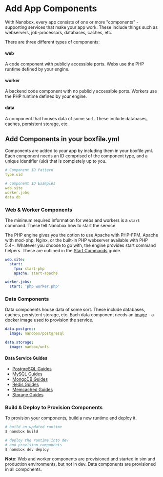 # Add App Components

With Nanobox, every app consists of one or more "components" - supporting services that make your app work. These include things such as webservers, job-processors, databases, caches, etc.

There are three different types of components:

#### web
A code component with publicly accessible ports. Webs use the PHP runtime defined by your engine.

#### worker
A backend code component with no publicly accessible ports. Workers use the PHP runtime defined by your engine.

#### data
A component that houses data of some sort. These include databases, caches, persistent storage, etc.

## Add Components in your boxfile.yml
Components are added to your app by including them in your boxfile.yml. Each component needs an ID comprised of the component type, and a unique identifier (uid) that is completely up to you.

```yaml
# Component ID Pattern
type.uid

# Component ID Examples
web.site
worker.jobs
data.db
```

### Web & Worker Components
The minimum required information for webs and workers is a `start` command. These tell Nanobox how to start the service.

The PHP engine gives you the option to use Apache with PHP-FPM, Apache with mod-php, Nginx, or the built-in PHP webserver available with PHP 5.4+. Whatever you choose to go with, the engine provides start command helpers. These are outlined in the [Start Commands](config/start-commands) guide.

```yaml
web.site:
  start:
    fpm: start-php
    apache: start-apache

worker.jobs:
  start: 'php worker.php'
```

### Data Components
Data components house data of some sort. These include databases, caches, persistent storage, etc. Each data component needs an [image](/images) - a docker image used to provision the service.

```yaml
data.postgres:
  image: nanobox/postgresql

data.storage:
  image: nanbox/unfs
```

#### Data Service Guides
- [PostgreSQL Guides](/postgresql)
- [MySQL Guides](/mysql)
- [MongoDB Guides](/mongodb)
- [Redis Guides](/redis)
- [Memcached Guides](/memcached)
- [Storage Guides](/storage)

### Build & Deploy to Provision  Components
To provision your components, build a new runtime and deploy it.

```bash
# build an updated runtime
$ nanobox build

# deploy the runtime into dev
# and provision components
$ nanobox dev deploy
```

**Note:** Web and worker components are provisioned and started in sim and production environments, but not in dev. Data components are provisioned in all components.
